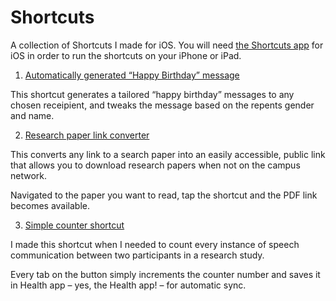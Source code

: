 # Shortcuts
A collection of Shortcuts I made for iOS. You will need [the Shortcuts app](https://itunes.apple.com/us/app/shortcuts/id915249334?mt=8 "Shortcuts app for iOS") for iOS in order to run the shortcuts on your iPhone or iPad.

1. [Automatically generated “Happy Birthday” message](https://www.icloud.com/shortcuts/7653857dc22b43e6b6e7de1bdc8dada9 "Automatically generated “Happy Birthday” message")

This shortcut generates a tailored “happy birthday” messages to any chosen receipient, and tweaks the message based on the repents gender and name.

2. [Research paper link converter](https://www.icloud.com/shortcuts/ae1102c1ed4445cb928d56e04befcd7d "Research paper link converter")

This converts any link to a search paper into an easily accessible, public link that allows you to download research papers when not on the campus network. 

Navigated to the paper you want to read, tap the shortcut and the PDF link becomes available.

3. [Simple counter shortcut](https://www.icloud.com/shortcuts/73879af958b5449780494d9d3aaea8a5
 "Simple counter shortcut")

I made this shortcut when I needed to count every instance of speech communication between two participants in a research study.

Every tab on the button simply increments the counter number and saves it in Health app – yes, the Health app! – for automatic sync.
